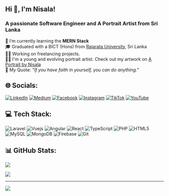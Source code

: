 <h2>Hi 👋, I'm Nisala!</h2>
<h3>A passionate Software Engineer and A Portrait Artist from Sri Lanka</h3>

🌱 I’m currently learning the **MERN Stack** <br>
🎓 Graduated with a BICT (Hons) from <a href="https://www.rjt.ac.lk/" target="_blank">Rajarata University</a>, Sri Lanka <br>
🧑‍💻 Working on freelancing projects. <br>
🧑‍🎨 I'm a young and evolving portrait artist. Check out my artwork on <a href="https://www.facebook.com/AportraitbyNisala/" target="_blank">A Portrait by Nisala</a> <br>
💭 My Quote: <i>"If you have faith in yourself, you can do anything."</i>

## 🌐 Socials:
[![LinkedIn](https://img.shields.io/badge/LinkedIn-%230077B5.svg?logo=linkedin&logoColor=white)](https://linkedin.com/in/nisala-nayanajith-a3826479) [![Medium](https://img.shields.io/badge/Medium-12100E?logo=medium&logoColor=white)](https://medium.com/@@nisalanayanajith123) [![Facebook](https://img.shields.io/badge/Facebook-%231877F2.svg?logo=Facebook&logoColor=white)](https://facebook.com/nisala.nayanajith) [![Instagram](https://img.shields.io/badge/Instagram-%23E4405F.svg?logo=Instagram&logoColor=white)](https://instagram.com/nisala_nayanajith) [![TikTok](https://img.shields.io/badge/TikTok-%23000000.svg?logo=TikTok&logoColor=white)](https://tiktok.com/@mrdulla96) [![YouTube](https://img.shields.io/badge/YouTube-%23FF0000.svg?logo=YouTube&logoColor=white)](https://youtube.com/@MrDullaOfficial) 

## 💻 Tech Stack:
![Laravel](https://img.shields.io/badge/laravel-%23FF2D20.svg?style=for-the-badge&logo=laravel&logoColor=white) ![Vuejs](https://img.shields.io/badge/vuejs%20-%2335495e.svg?style=for-the-badge&logo=vue.js&logoColor=white) ![Angular](https://img.shields.io/badge/angular%20-%23DD0031.svg?&style=for-the-badge&logo=angular&logoColor=white) ![React](https://img.shields.io/badge/react%20-%2320232a.svg?&style=for-the-badge&logo=react&logoColor=white) ![TypeScript](https://img.shields.io/badge/typescript-%23007ACC.svg?style=for-the-badge&logo=typescript&logoColor=white) ![PHP](https://img.shields.io/badge/php-%23777BB4.svg?style=for-the-badge&logo=php&logoColor=white) ![HTML5](https://img.shields.io/badge/html5-%23E34F26.svg?style=for-the-badge&logo=html5&logoColor=white) ![MySQL](https://img.shields.io/badge/mysql-4479A1.svg?style=for-the-badge&logo=mysql&logoColor=white) ![MongoDB](https://img.shields.io/badge/MongoDB-%234ea94b.svg?style=for-the-badge&logo=mongodb&logoColor=white) ![Firebase](https://img.shields.io/badge/firebase-a08021?style=for-the-badge&logo=firebase&logoColor=ffcd34) ![Git](https://img.shields.io/badge/git-%23F05033.svg?style=for-the-badge&logo=git&logoColor=white)

## 📊 GitHub Stats:
![](https://github-readme-stats.vercel.app/api?username=nisala123&theme=dark&hide_border=false&include_all_commits=false&count_private=false)<br/>
<!-- ![](https://github-readme-streak-stats.herokuapp.com/?user=nisala123&theme=dark&hide_border=false)<br/> -->
![](https://github-readme-stats.vercel.app/api/top-langs/?username=nisala123&theme=dark&hide_border=false&include_all_commits=false&count_private=false&layout=compact)

---
[![](https://visitcount.itsvg.in/api?id=nisala123&icon=0&color=0)](https://visitcount.itsvg.in)


